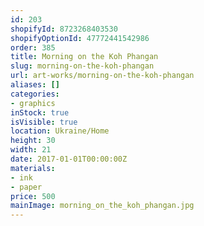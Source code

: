 ```yaml
---
id: 203
shopifyId: 8723268403530
shopifyOptionId: 47772441542986
order: 385
title: Morning on the Koh Phangan
slug: morning-on-the-koh-phangan
url: art-works/morning-on-the-koh-phangan
aliases: []
categories:
- graphics
inStock: true
isVisible: true
location: Ukraine/Home
height: 30
width: 21
date: 2017-01-01T00:00:00Z
materials:
- ink
- paper
price: 500
mainImage: morning_on_the_koh_phangan.jpg
---
```

